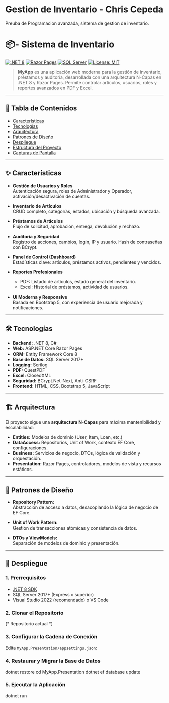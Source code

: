 
# Gestion de Inventario - Chris Cepeda

Preuba de Programacion avanzada, sistema de gestion de inventario.

# 📦- Sistema de Inventario

[![.NET 8](https://img.shields.io/badge/.NET-8.0-blueviolet?logo=dotnet)](https://dotnet.microsoft.com/)
[![Razor Pages](https://img.shields.io/badge/Razor%20Pages-ASP.NET%20Core-blue?logo=razor)](https://learn.microsoft.com/aspnet/core/razor-pages)
[![SQL Server](https://img.shields.io/badge/SQL%20Server-2017%2B-red?logo=microsoftsqlserver)](https://www.microsoft.com/sql-server)
[![License: MIT](https://img.shields.io/badge/License-MIT-green.svg)](LICENSE)

> **MyApp** es una aplicación web moderna para la gestión de inventario, préstamos y auditoría, desarrollada con una arquitectura N-Capas en .NET 8 y Razor Pages. Permite controlar artículos, usuarios, roles y reportes avanzados en PDF y Excel.

---

## 📑 Tabla de Contenidos

- [Características](#características)
- [Tecnologías](#tecnologías)
- [Arquitectura](#arquitectura)
- [Patrones de Diseño](#patrones-de-diseño)
- [Despliegue](#despliegue)
- [Estructura del Proyecto](#estructura-del-proyecto)
- [Capturas de Pantalla](#capturas-de-pantalla)

---

## ✨ Características

- **Gestión de Usuarios y Roles**  
  Autenticación segura, roles de Administrador y Operador, activación/desactivación de cuentas.

- **Inventario de Artículos**  
  CRUD completo, categorías, estados, ubicación y búsqueda avanzada.

- **Préstamos de Artículos**  
  Flujo de solicitud, aprobación, entrega, devolución y rechazo.

- **Auditoría y Seguridad**  
  Registro de acciones, cambios, login, IP y usuario. Hash de contraseñas con BCrypt.

- **Panel de Control (Dashboard)**  
  Estadísticas clave: artículos, préstamos activos, pendientes y vencidos.

- **Reportes Profesionales**  
  - PDF: Listado de artículos, estado general del inventario.
  - Excel: Historial de préstamos, actividad de usuarios.

- **UI Moderna y Responsive**  
  Basada en Bootstrap 5, con experiencia de usuario mejorada y notificaciones.

---

## 🛠️ Tecnologías

- **Backend:** .NET 8, C#
- **Web:** ASP.NET Core Razor Pages
- **ORM:** Entity Framework Core 8
- **Base de Datos:** SQL Server 2017+
- **Logging:** Serilog
- **PDF:** QuestPDF
- **Excel:** ClosedXML
- **Seguridad:** BCrypt.Net-Next, Anti-CSRF
- **Frontend:** HTML, CSS, Bootstrap 5, JavaScript

---

## 🏗️ Arquitectura

El proyecto sigue una **arquitectura N-Capas** para máxima mantenibilidad y escalabilidad:

- **Entities:** Modelos de dominio (User, Item, Loan, etc.)
- **DataAccess:** Repositorios, Unit of Work, contexto EF Core, configuraciones.
- **Business:** Servicios de negocio, DTOs, lógica de validación y orquestación.
- **Presentation:** Razor Pages, controladores, modelos de vista y recursos estáticos.


---

## 🧩 Patrones de Diseño

- **Repository Pattern:**  
  Abstracción de acceso a datos, desacoplando la lógica de negocio de EF Core.

- **Unit of Work Pattern:**  
  Gestión de transacciones atómicas y consistencia de datos.

- **DTOs y ViewModels:**  
  Separación de modelos de dominio y presentación.

---

## 🚀 Despliegue

### 1. Prerrequisitos

- [.NET 8 SDK](https://dotnet.microsoft.com/download)
- SQL Server 2017+ (Express o superior)
- Visual Studio 2022 (recomendado) o VS Code

### 2. Clonar el Repositorio

(* Repositorio actual *)

### 3. Configurar la Cadena de Conexión

Edita `MyApp.Presentation/appsettings.json`:



### 4. Restaurar y Migrar la Base de Datos

dotnet restore cd MyApp.Presentation dotnet ef database update

### 5. Ejecutar la Aplicación

dotnet run
